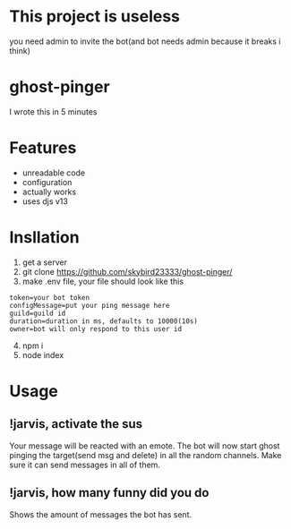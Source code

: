 # This project is useless
you need admin to invite the bot(and bot needs admin because it breaks i think)

# ghost-pinger
I wrote this in 5 minutes

# Features
- unreadable code
- configuration
- actually works
- uses djs v13

# Insllation
1. get a server
2. git clone https://github.com/skybird23333/ghost-pinger/
3. make .env file, your file should look like this

```
token=your bot token
configMessage=put your ping message here
guild=guild id
duration=duration in ms, defaults to 10000(10s)
owner=bot will only respond to this user id
```
4. npm i
5. node index

# Usage
## !jarvis, activate the sus
Your message will be reacted with an emote.
The bot will now start ghost pinging the target(send msg and delete) in all the random channels. Make sure it can send messages in all of them.
## !jarvis, how many funny did you do
Shows the amount of messages the bot has sent.
